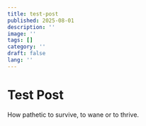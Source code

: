 ```yaml
---
title: test-post
published: 2025-08-01
description: ''
image: ''
tags: []
category: ''
draft: false 
lang: ''
---
```


# Test Post

How pathetic to survive, to wane or to thrive. 